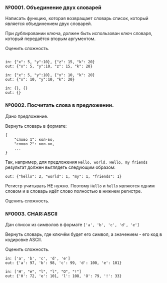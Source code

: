 ### №0001. Объединение двух cловарей 

Написать функцию, которая возвращает словарь список, который является объединением двух словарей.

При дублировании ключа, должен быть использован ключ словаря, который передаётся вторым аргументом.

Оценить сложность.

```

in: {"x": 5, "y":10}, {"z": 15, "k": 20}
out: {"x": 5, "y":10, "z": 15, "k": 20}

in: {"x": 5, "y":10}, {"x": 10, "k": 20}
out: {"x": 10, "y":10, "k": 20}

in: {}, {}
out: {}

```

### №0002. Посчитать слова в предложении.

Дано предложение. 

Вернуть словарь в формате:

```
{
	"слово 1": кол-во,
	"слово 2": кол-во,
	...
}
```

Так, например, для предложения `Hello, world. Hello, my friends` результат должен выглядеть следующим образом:

```
out: {"hello": 2, "world": 1, "my": 1, "friends": 1}
```

Регистр учитывать НЕ нужно. Поэтому `Hello` и `hello` являются одним словом и в словарь идёт слово полностью в нижнем регистре.

Оценить сложность.

### №0003.  CHAR:ASCII 

Дан список из символов в формате `['a', 'b', 'c', 'd', 'e']`

Вернуть словарь, где ключём будет его символ, а значением - его код в кодировке ASCII.

Оценить сложность.

```
in: ['a', 'b', 'c', 'd', 'e']
out: {'a': 97, 'b': 98, 'c': 99, 'd': 100, 'e': 101}

in: ['H', "e", "l", "l", "O", "!"]
out: {'H': 72, 'e': 101, 'l': 108, 'O': 79, '!': 33}


```